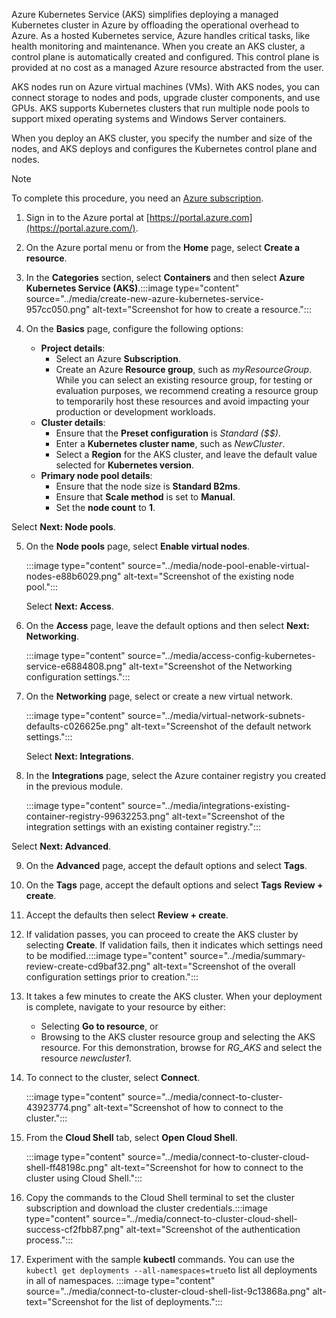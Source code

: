 Azure Kubernetes Service (AKS) simplifies deploying a managed Kubernetes cluster in Azure by offloading the operational overhead to Azure. As a hosted Kubernetes service, Azure handles critical tasks, like health monitoring and maintenance. When you create an AKS cluster, a control plane is automatically created and configured. This control plane is provided at no cost as a managed Azure resource abstracted from the user.<br>

AKS nodes run on Azure virtual machines (VMs). With AKS nodes, you can connect storage to nodes and pods, upgrade cluster components, and use GPUs. AKS supports Kubernetes clusters that run multiple node pools to support mixed operating systems and Windows Server containers.

When you deploy an AKS cluster, you specify the number and size of the nodes, and AKS deploys and configures the Kubernetes control plane and nodes.

> [!NOTE]
> To complete this procedure, you need an [Azure subscription](https://azure.microsoft.com/free/).

1.  Sign in to the Azure portal at [https://portal.azure.com](https://portal.azure.com/).
2.  On the Azure portal menu or from the **Home** page, select **Create a resource**.
3.  In the **Categories** section, select **Containers** and then select **Azure Kubernetes Service (AKS)**.:::image type="content" source="../media/create-new-azure-kubernetes-service-957cc050.png" alt-text="Screenshot for how to create a resource.":::
    

4.  On the **Basics** page, configure the following options:
     -  **Project details**:
         -  Select an Azure **Subscription**.
         -  Create an Azure **Resource group**, such as *myResourceGroup*. While you can select an existing resource group, for testing or evaluation purposes, we recommend creating a resource group to temporarily host these resources and avoid impacting your production or development workloads.
     -  **Cluster details**:
         -  Ensure that the **Preset configuration** is *Standard ($$)*.
         -  Enter a **Kubernetes cluster name**, such as *NewCluster*.
         -  Select a **Region** for the AKS cluster, and leave the default value selected for **Kubernetes version**.
     -  **Primary node pool details**:
         -  Ensure that the node size is **Standard B2ms**.
         -  Ensure that **Scale method** is set to **Manual**.
         -  Set the **node count** to **1**.

Select **Next: Node pools**.

5.  On the **Node pools** page, select **Enable virtual nodes**.
    
    :::image type="content" source="../media/node-pool-enable-virtual-nodes-e88b6029.png" alt-text="Screenshot of the existing node pool.":::
    
    
    Select **Next: Access**.

6.  On the **Access** page, leave the default options and then select **Next: Networking**.
    
    :::image type="content" source="../media/access-config-kubernetes-service-e6884808.png" alt-text="Screenshot of the Networking configuration settings.":::
    

7.  On the **Networking** page, select or create a new virtual network.
    
    :::image type="content" source="../media/virtual-network-subnets-defaults-c026625e.png" alt-text="Screenshot of the default network settings.":::
    
    
    Select **Next: Integrations**.

8.  In the **Integrations** page, select the Azure container registry you created in the previous module.
    
    :::image type="content" source="../media/integrations-existing-container-registry-99632253.png" alt-text="Screenshot of the integration settings with an existing container registry.":::
    

Select **Next: Advanced**.

9.  On the **Advanced** page, accept the default options and select **Tags**.
10. On the **Tags** page, accept the default options and select **Tags** **Review + create**.
11. Accept the defaults then select **Review + create**.
12. If validation passes, you can proceed to create the AKS cluster by selecting **Create**. If validation fails, then it indicates which settings need to be modified.:::image type="content" source="../media/summary-review-create-cd9baf32.png" alt-text="Screenshot of the overall configuration settings prior to creation.":::
    

13. It takes a few minutes to create the AKS cluster. When your deployment is complete, navigate to your resource by either:
    
    
     -  Selecting **Go to resource**, or
     -  Browsing to the AKS cluster resource group and selecting the AKS resource. For this demonstration, browse for *RG\_AKS* and select the resource *newcluster1*.

14. To connect to the cluster, select **Connect**.
    
    :::image type="content" source="../media/connect-to-cluster-43923774.png" alt-text="Screenshot of how to connect to the cluster.":::
    

15. From the **Cloud Shell** tab, select **Open Cloud Shell**.
    
    :::image type="content" source="../media/connect-to-cluster-cloud-shell-ff48198c.png" alt-text="Screenshot for how to connect to the cluster using Cloud Shell.":::
    
16. Copy the commands to the Cloud Shell terminal to set the cluster subscription and download the cluster credentials.:::image type="content" source="../media/connect-to-cluster-cloud-shell-success-cf2fbb87.png" alt-text="Screenshot of the authentication process.":::
    

17. Experiment with the sample **kubectl** commands. You can use the `kubectl get deployments --all-namespaces=true`to list all deployments in all of namespaces. :::image type="content" source="../media/connect-to-cluster-cloud-shell-list-9c13868a.png" alt-text="Screenshot for the list of deployments.":::
    
